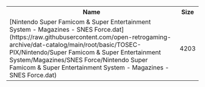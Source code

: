 <table>
<tr><th>Name</th><th>Size</th></tr>
<tr><td>[Nintendo Super Famicom & Super Entertainment System - Magazines - SNES Force.dat](https://raw.githubusercontent.com/open-retrogaming-archive/dat-catalog/main/root/basic/TOSEC-PIX/Nintendo/Super Famicom & Super Entertainment System/Magazines/SNES Force/Nintendo Super Famicom & Super Entertainment System - Magazines - SNES Force.dat)</td><td>4203</td></tr>
</table>

